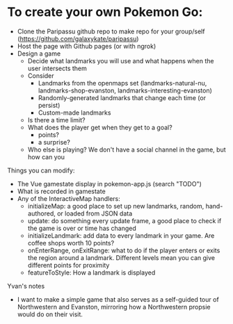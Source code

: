 # To create your own Pokemon Go:

- Clone the Paripassu github repo to make repo for your group/self (https://github.com/galaxykate/paripassu)
- Host the page with Github pages (or with ngrok)
- Design a game
  - Decide what landmarks you will use and what happens when the user intersects them
  - Consider
    - Landmarks from the openmaps set (landmarks-natural-nu, landmarks-shop-evanston, landmarks-interesting-evanston)
    - Randomly-generated landmarks that change each time (or persist)
    - Custom-made landmarks
  - Is there a time limit?
  - What does the player get when they get to a goal?
    - points?
    - a surprise?
  - Who else is playing? We don't have a social channel in the game, but how can you

Things you can modify:

- The Vue gamestate display in pokemon-app.js (search "TODO")
- What is recorded in gamestate
- Any of the InteractiveMap handlers:
  - initializeMap: a good place to set up new landmarks, random, hand-authored, or loaded from JSON data
  - update: do something every update frame, a good place to check if the game is over or time has changed
  - initializeLandmark: add data to every landmark in your game. Are coffee shops worth 10 points?
  - onEnterRange, onExitRange: what to do if the player enters or exits the region around a landmark. Different levels mean you can give different points for proximity
  - featureToStyle: How a landmark is displayed

Yvan's notes

- I want to make a simple game that also serves as a self-guided tour of Northwestern and Evanston, mirroring how a Northwestern propsie would do on their visit.
